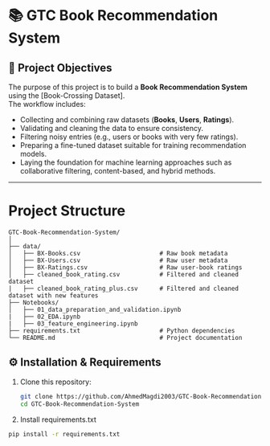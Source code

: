 # 📚 GTC Book Recommendation System

## 🎯 Project Objectives
The purpose of this project is to build a **Book Recommendation System** using the [Book-Crossing Dataset].  
The workflow includes:  
- Collecting and combining raw datasets (**Books**, **Users**, **Ratings**).  
- Validating and cleaning the data to ensure consistency.  
- Filtering noisy entries (e.g., users or books with very few ratings).  
- Preparing a fine-tuned dataset suitable for training recommendation models.  
- Laying the foundation for machine learning approaches such as collaborative filtering, content-based, and hybrid methods.  

---
# Project Structure
```
GTC-Book-Recommendation-System/
│
├── data/                                 
│   ├── BX-Books.csv                      # Raw book metadata
│   ├── BX-Users.csv                      # Raw user metadata
│   ├── BX-Ratings.csv                    # Raw user-book ratings
│   ├── cleaned_book_rating.csv           # Filtered and cleaned dataset
|   ├── cleaned_book_rating_plus.csv      # Filtered and cleaned dataset with new features 
├── Notebooks/
│   ├── 01_data_preparation_and_validation.ipynb
|   ├── 02_EDA.ipynb
|   ├── 03_feature_engineering.ipynb
├── requirements.txt                      # Python dependencies
└── README.md                             # Project documentation

```
## ⚙️ Installation & Requirements
1. Clone this repository:
   ```bash
   git clone https://github.com/AhmedMagdi2003/GTC-Book-Recommendation-System.git
   cd GTC-Book-Recommendation-System
2. Install requirements.txt
```bash
pip install -r requirements.txt
```
